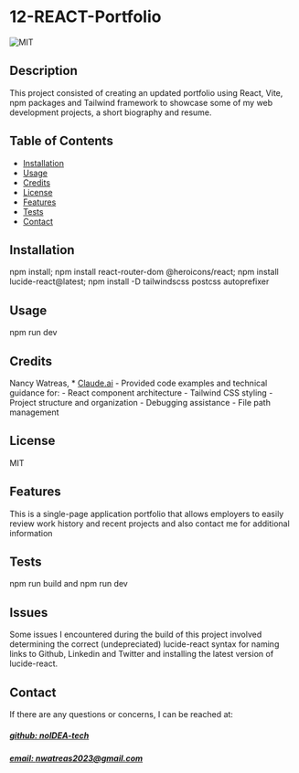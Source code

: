 # 12-REACT-Portfolio

![MIT](https://img.shields.io/badge/License-MIT-blue)



## Description
This project consisted of creating an updated portfolio using React, Vite, npm packages and Tailwind framework to showcase some of my web development projects, a short biography and resume.



## Table of Contents
- [Installation](#installation)
- [Usage](#usage)
- [Credits](#credits)
- [License](#license)
- [Features](#features)
- [Tests](#tests)
- [Contact](#contact)

## Installation
npm install; npm install react-router-dom @heroicons/react; npm install lucide-react@latest; npm install -D tailwindscss postcss autoprefixer

## Usage
npm run dev

## Credits
Nancy Watreas, * [Claude.ai](https://claude.ai) - Provided code examples and technical guidance for:   - React component architecture   - Tailwind CSS styling   - Project structure and organization   - Debugging assistance   - File path management

## License
MIT

## Features
This is a single-page application portfolio that allows employers to easily review work history and recent projects and also contact me for additional information

## Tests
npm run build and npm run dev

## Issues
Some issues I encountered during the build of this project involved determining the correct (undepreciated) lucide-react syntax for naming links to Github, Linkedin and Twitter and installing the latest version of lucide-react.

## Contact
If there are any questions or concerns, I can be reached at:
##### [github: noIDEA-tech](https://github.com/noIDEA-tech)
##### [email: nwatreas2023@gmail.com](mailto:nwatreas2023@gmail.com)
